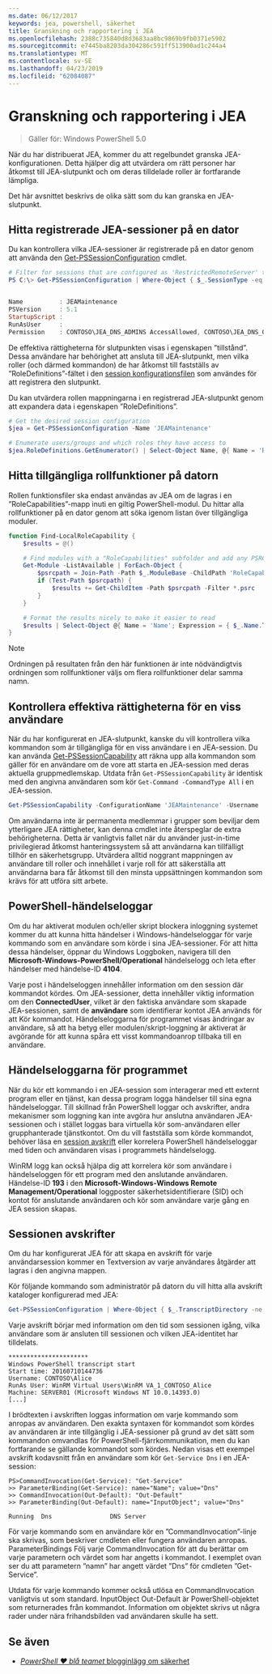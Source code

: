 ```yaml
---
ms.date: 06/12/2017
keywords: jea, powershell, säkerhet
title: Granskning och rapportering i JEA
ms.openlocfilehash: 2388c735840d8d3683aa8bc9869b9fb0371e5902
ms.sourcegitcommit: e7445ba8203da304286c591ff513900ad1c244a4
ms.translationtype: MT
ms.contentlocale: sv-SE
ms.lasthandoff: 04/23/2019
ms.locfileid: "62084087"
---
```

# <a name="auditing-and-reporting-on-jea"></a>Granskning och rapportering i JEA

> Gäller för: Windows PowerShell 5.0

När du har distribuerat JEA, kommer du att regelbundet granska JEA-konfigurationen.
Detta hjälper dig att utvärdera om rätt personer har åtkomst till JEA-slutpunkt och om deras tilldelade roller är fortfarande lämpliga.

Det här avsnittet beskrivs de olika sätt som du kan granska en JEA-slutpunkt.

## <a name="find-registered-jea-sessions-on-a-machine"></a>Hitta registrerade JEA-sessioner på en dator

Du kan kontrollera vilka JEA-sessioner är registrerade på en dator genom att använda den [Get-PSSessionConfiguration](https://msdn.microsoft.com/powershell/reference/5.1/microsoft.powershell.core/get-pssessionconfiguration) cmdlet.

```powershell
# Filter for sessions that are configured as 'RestrictedRemoteServer' to find JEA-like session configurations
PS C:\> Get-PSSessionConfiguration | Where-Object { $_.SessionType -eq 'RestrictedRemoteServer' }


Name          : JEAMaintenance
PSVersion     : 5.1
StartupScript :
RunAsUser     :
Permission    : CONTOSO\JEA_DNS_ADMINS AccessAllowed, CONTOSO\JEA_DNS_OPERATORS AccessAllowed, CONTOSO\JEA_DNS_AUDITORS AccessAllowed
```

De effektiva rättigheterna för slutpunkten visas i egenskapen ”tillstånd”.
Dessa användare har behörighet att ansluta till JEA-slutpunkt, men vilka roller (och därmed kommandon) de har åtkomst till fastställs av ”RoleDefinitions”-fältet i den [session konfigurationsfilen](session-configurations.md) som användes för att registrera den slutpunkt.

Du kan utvärdera rollen mappningarna i en registrerad JEA-slutpunkt genom att expandera data i egenskapen ”RoleDefinitions”.

```powershell
# Get the desired session configuration
$jea = Get-PSSessionConfiguration -Name 'JEAMaintenance'

# Enumerate users/groups and which roles they have access to
$jea.RoleDefinitions.GetEnumerator() | Select-Object Name, @{ Name = 'Role Capabilities'; Expression = { $_.Value.RoleCapabilities } }
```

## <a name="find-available-role-capabilities-on-the-machine"></a>Hitta tillgängliga rollfunktioner på datorn

Rollen funktionsfiler ska endast användas av JEA om de lagras i en ”RoleCapabilities”-mapp inuti en giltig PowerShell-modul.
Du hittar alla rollfunktioner på en dator genom att söka igenom listan över tillgängliga moduler.

```powershell
function Find-LocalRoleCapability {
    $results = @()

    # Find modules with a "RoleCapabilities" subfolder and add any PSRC files to the result set
    Get-Module -ListAvailable | ForEach-Object {
        $psrcpath = Join-Path -Path $_.ModuleBase -ChildPath 'RoleCapabilities'
        if (Test-Path $psrcpath) {
            $results += Get-ChildItem -Path $psrcpath -Filter *.psrc
        }
    }

    # Format the results nicely to make it easier to read
    $results | Select-Object @{ Name = 'Name'; Expression = { $_.Name.TrimEnd('.psrc') }}, @{ Name = 'Path'; Expression = { $_.FullName }} | Sort-Object Name
}
```

> [!NOTE]
> Ordningen på resultaten från den här funktionen är inte nödvändigtvis ordningen som rollfunktioner väljs om flera rollfunktioner delar samma namn.

## <a name="check-effective-rights-for-a-specific-user"></a>Kontrollera effektiva rättigheterna för en viss användare

När du har konfigurerat en JEA-slutpunkt, kanske du vill kontrollera vilka kommandon som är tillgängliga för en viss användare i en JEA-session.
Du kan använda [Get-PSSessionCapability](https://msdn.microsoft.com/powershell/reference/5.1/microsoft.powershell.core/Get-PSSessionCapability) att räkna upp alla kommandon som gäller för en användare om de vore att starta en JEA-session med deras aktuella gruppmedlemskap.
Utdata från `Get-PSSessionCapability` är identisk med den angivna användaren som kör `Get-Command -CommandType All` i en JEA-session.

```powershell
Get-PSSessionCapability -ConfigurationName 'JEAMaintenance' -Username 'CONTOSO\Alice'
```

Om användarna inte är permanenta medlemmar i grupper som beviljar dem ytterligare JEA rättigheter, kan denna cmdlet inte återspeglar de extra behörigheterna.
Detta är vanligtvis fallet när du använder just-in-time privilegierad åtkomst hanteringssystem så att användarna kan tillfälligt tillhör en säkerhetsgrupp.
Utvärdera alltid noggrant mappningen av användare till roller och innehållet i varje roll för att säkerställa att användarna bara får åtkomst till den minsta uppsättningen kommandon som krävs för att utföra sitt arbete.

## <a name="powershell-event-logs"></a>PowerShell-händelseloggar

Om du har aktiverat modulen och/eller skript blockera inloggning systemet kommer du att kunna hitta händelser i Windows-händelseloggar för varje kommando som en användare som körde i sina JEA-sessioner.
För att hitta dessa händelser, öppnar du Windows Loggboken, navigera till den **Microsoft-Windows-PowerShell/Operational** händelselogg och leta efter händelser med händelse-ID **4104**.

Varje post i händelseloggen innehåller information om den session där kommandot kördes.
Om JEA-sessioner, detta innehåller viktig information om den **ConnectedUser**, vilket är den faktiska användare som skapade JEA-sessionen, samt de **användare** som identifierar kontot JEA används för att Kör kommandot.
Händelseloggarna för programmet visas ändringar av användare, så att ha betyg eller modulen/skript-loggning är aktiverat är avgörande för att kunna spåra ett visst kommandoanrop tillbaka till en användare.

## <a name="application-event-logs"></a>Händelseloggarna för programmet

När du kör ett kommando i en JEA-session som interagerar med ett externt program eller en tjänst, kan dessa program logga händelser till sina egna händelseloggar.
Till skillnad från PowerShell loggar och avskrifter, andra mekanismer som loggning kan inte avgöra hur anslutna användaren JEA-sessionen och i stället loggas bara virtuella kör som-användaren eller grupphanterade tjänstkontot.
Om du vill fastställa som körde kommandot, behöver läsa en [session avskrift](#session-transcripts) eller korrelera PowerShell händelseloggar med tiden och användaren visas i programmets händelselogg.

WinRM logg kan också hjälpa dig att korrelera kör som användare i händelseloggen för ett program med den anslutande användaren.
Händelse-ID **193** i den **Microsoft-Windows-Windows Remote Management/Operational** loggposter säkerhetsidentifierare (SID) och kontot för anslutande användaren och kör som användare varje gång en JEA session skapas.

## <a name="session-transcripts"></a>Sessionen avskrifter

Om du har konfigurerat JEA för att skapa en avskrift för varje användarsession kommer en Textversion av varje användares åtgärder att lagras i den angivna mappen.

Kör följande kommando som administratör på datorn du vill hitta alla avskrift kataloger konfigurerad med JEA:

```powershell
Get-PSSessionConfiguration | Where-Object { $_.TranscriptDirectory -ne $null } | Format-Table Name, TranscriptDirectory
```

Varje avskrift börjar med information om den tid som sessionen igång, vilka användare som är ansluten till sessionen och vilken JEA-identitet har tilldelats.

```
**********************
Windows PowerShell transcript start
Start time: 20160710144736
Username: CONTOSO\Alice
RunAs User: WinRM Virtual Users\WinRM VA_1_CONTOSO_Alice
Machine: SERVER01 (Microsoft Windows NT 10.0.14393.0)
[...]
```

I brödtexten i avskriften loggas information om varje kommando som anropas av användaren.
Den exakta syntaxen för kommandot som kördes av användaren är inte tillgänglig i JEA-sessioner på grund av det sätt som kommandon omvandlas för PowerShell-fjärrkommunikation, men du kan fortfarande se gällande kommandot som kördes.
Nedan visas ett exempel avskrift kodavsnitt från en användare som kör `Get-Service Dns` i en JEA-session:

```
PS>CommandInvocation(Get-Service): "Get-Service"
>> ParameterBinding(Get-Service): name="Name"; value="Dns"
>> CommandInvocation(Out-Default): "Out-Default"
>> ParameterBinding(Out-Default): name="InputObject"; value="Dns"

Running  Dns                DNS Server
```

För varje kommando som en användare kör en ”CommandInvocation”-linje ska skrivas, som beskriver cmdleten eller fungera användaren anropas.
ParameterBindings Följ varje CommandInvocation för att du berättar om varje parametern och värdet som har angetts i kommandot.
I exemplet ovan ser du att parametern ”namn” har angett värdet ”Dns” för cmdleten ”Get-Service”.

Utdata för varje kommando kommer också utlösa en CommandInvocation vanligtvis ut som standard.
InputObject Out-Default är PowerShell-objektet som returnerades från kommandot.
Information om objektet skrivs ut några rader under nära frihandsbilden vad användaren skulle ha sett.

## <a name="see-also"></a>Se även

- [*PowerShell ♥ blå teamet* blogginlägg om säkerhet](https://blogs.msdn.microsoft.com/powershell/2015/06/09/powershell-the-blue-team/)
